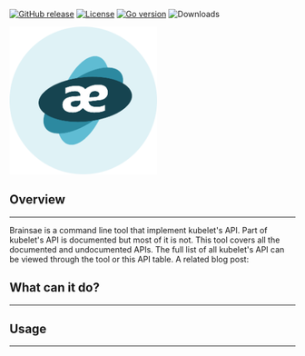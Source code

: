 [![GitHub release][release-img]][release]
[![License][license-img]][license]
[![Go version][shield-go-version]][go-version]
![Downloads][download]

[<img src="./logo/brainsae.png" width="260">](https://github.com/brainsae/brainsae)

## Overview

---
Brainsae is a command line tool that implement kubelet's API.
Part of kubelet's API is documented but most of it is not.
This tool covers all the documented and undocumented APIs.
The full list of all kubelet's API can be viewed through the tool or this API table.
A related blog post:

## What can it do?

---

## Usage

---

[release-img]: https://img.shields.io/github/release/brainsae/brainsae.svg
[release]: https://github.com/brainsae/brainsae/releases

[license-img]: https://img.shields.io/github/license/brainsae/brainsae.svg
[license]: https://github.com/brainsae/brainsae/blob/master/LICENSE

[shield-go-version]: https://img.shields.io/github/go-mod/go-version/brainsae/brainsae
[go-version]: https://github.com/brainsae/brainsae/blob/main/go.mod

[download]: https://img.shields.io/github/downloads/braineae/brainsae/total?logo=github
